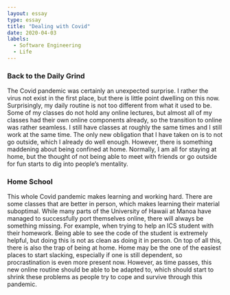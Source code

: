```yaml
---
layout: essay
type: essay
title: "Dealing with Covid"
date: 2020-04-03
labels:
  - Software Engineering
  - Life
---
```


<h3>Back to the Daily Grind</h3>

<p>
  The Covid pandemic was certainly an unexpected surprise. I rather the virus not exist in the first place, but there is little point dwelling on this now. Surprisingly, my daily routine is not too different from what it used to be. Some of my classes do not hold any online lectures, but almost all of my classes had their own online components already, so the transition to online was rather seamless. I still have classes at roughly the same times and I still work at the same time. The only new obligation that I have taken on is to not go outside, which I already do well enough. However, there is something maddening about being confined at home. Normally, I am all for staying at home, but the thought of not being able to meet with friends or go outside for fun starts to dig into people’s mentality.
</p>

<h3>Home School</h3>

<p>This whole Covid pandemic makes learning and working hard. There are some classes that are better in person, which makes learning their material suboptimal. While many parts of the University of Hawaii at Manoa have managed to successfully port themselves online, there will always be something missing. For example, when trying to help an ICS student with their homework. Being able to see the code of the student is extremely helpful, but doing this is not as clean as doing it in person. On top of all this, there is also the trap of being at home. Home may be the one of the easiest places to start slacking, especially if one is still dependent, so procrastination is even more present now. However, as time passes, this new online routine should be able to be adapted to, which should start to shrink these problems as people try to cope and survive through this pandemic.</p>
